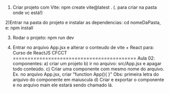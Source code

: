 1) Criar projeto com Vite:
npm create vite@latest . (. para criar na pasta onde vc está!)

2)Entrar na pasta do projeto e instalar as dependencias: 
cd nomeDaPasta, e:
npm install

3) Rodar o projeto:
npm run dev

4) Entrar no arquivo App.jsx e alterar o conteudo de vite + React para:
Curso de ReactJS CFCCT
==========================================
Aula 02: componentes:
a) criar um projeto
b) ir no arquivo: src/App.jsx e apagar todo conteúdo.
c) Criar uma componente com mesmo nome do arquivo. Ex. no arquivo App.jsx, criar "function App(){ }"
Obs: primeira letra do arquivo do componente em maiuscula 
d) Criar e exportar o componente e no arquivo main ele estará sendo chamado lá.

